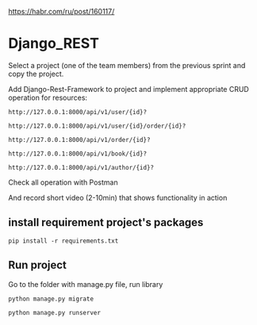 https://habr.com/ru/post/160117/
# Django_REST

Select a project (one of the team members) from the previous sprint and copy the project.

Add Django-Rest-Framework to project and implement appropriate CRUD operation for resources:

`http://127.0.0.1:8000/api/v1/user/{id}?`

`http://127.0.0.1:8000/api/v1/user/{id}/order/{id}?`

`http://127.0.0.1:8000/api/v1/order/{id}?`

`http://127.0.0.1:8000/api/v1/book/{id}?`

`http://127.0.0.1:8000/api/v1/author/{id}?`

Check all operation with Postman


And record short video (2-10min) that shows functionality in action





## install requirement project's packages

```commandline
pip install -r requirements.txt
```

## Run project

Go to the folder with manage.py file, run library
```commandline
python manage.py migrate 
```

```commandline
python manage.py runserver
```